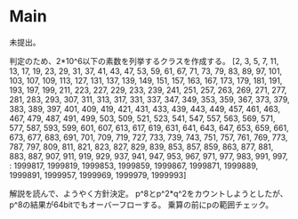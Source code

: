 # Main
未提出。

判定のため、2*10^6以下の素数を列挙するクラスを作成する。
[2, 3, 5, 7, 11, 13, 17, 19, 23, 29, 31, 37, 41, 43, 47, 53, 59, 61, 67, 71, 73, 79, 83, 89, 97, 
101, 103, 107, 109, 113, 127, 131, 137, 139, 149, 151, 157, 163, 167, 173, 179, 181, 191, 193, 197, 199,
211, 223, 227, 229, 233, 239, 241, 251, 257, 263, 269, 271, 277, 281, 283, 293,
307, 311, 313, 317, 331, 337, 347, 349, 353, 359, 367, 373, 379, 383, 389, 397,
401, 409, 419, 421, 431, 433, 439, 443, 449, 457, 461, 463, 467, 479, 487, 491, 499,
503, 509, 521, 523, 541, 547, 557, 563, 569, 571, 577, 587, 593, 599,
601, 607, 613, 617, 619, 631, 641, 643, 647, 653, 659, 661, 673, 677, 683, 691,
701, 709, 719, 727, 733, 739, 743, 751, 757, 761, 769, 773, 787, 797,
809, 811, 821, 823, 827, 829, 839, 853, 857, 859, 863, 877, 881, 883, 887,
907, 911, 919, 929, 937, 941, 947, 953, 967, 971, 977, 983, 991, 997,
:
1999817, 1999819, 1999853, 1999859, 1999867, 1999871, 1999889, 1999891, 1999957, 1999969, 1999979, 1999993]

解説を読んで、ようやく方針決定。
p^8とp^2*q^2をカウントしようとしたが、p^8の結果が64bitでもオーバーフローする。
乗算の前にpの範囲チェック。

